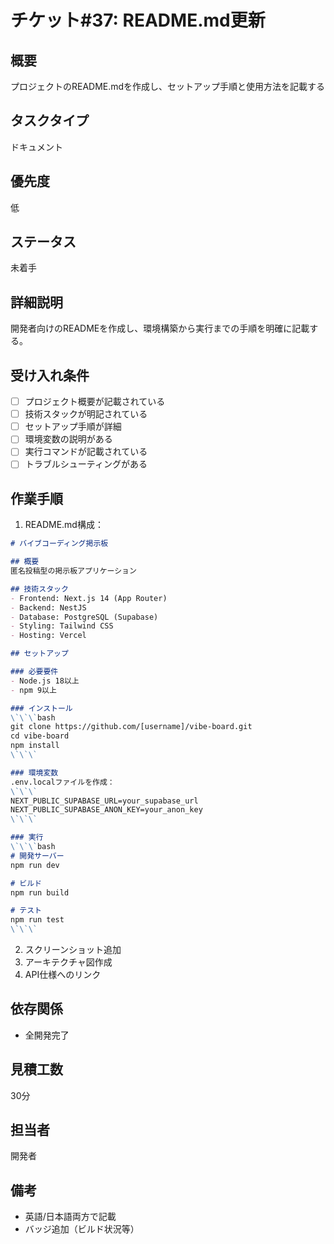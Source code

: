 # チケット#37: README.md更新

## 概要
プロジェクトのREADME.mdを作成し、セットアップ手順と使用方法を記載する

## タスクタイプ
ドキュメント

## 優先度
低

## ステータス
未着手

## 詳細説明
開発者向けのREADMEを作成し、環境構築から実行までの手順を明確に記載する。

## 受け入れ条件
- [ ] プロジェクト概要が記載されている
- [ ] 技術スタックが明記されている
- [ ] セットアップ手順が詳細
- [ ] 環境変数の説明がある
- [ ] 実行コマンドが記載されている
- [ ] トラブルシューティングがある

## 作業手順
1. README.md構成：
```markdown
# バイブコーディング掲示板

## 概要
匿名投稿型の掲示板アプリケーション

## 技術スタック
- Frontend: Next.js 14 (App Router)
- Backend: NestJS
- Database: PostgreSQL (Supabase)
- Styling: Tailwind CSS
- Hosting: Vercel

## セットアップ

### 必要要件
- Node.js 18以上
- npm 9以上

### インストール
\`\`\`bash
git clone https://github.com/[username]/vibe-board.git
cd vibe-board
npm install
\`\`\`

### 環境変数
.env.localファイルを作成：
\`\`\`
NEXT_PUBLIC_SUPABASE_URL=your_supabase_url
NEXT_PUBLIC_SUPABASE_ANON_KEY=your_anon_key
\`\`\`

### 実行
\`\`\`bash
# 開発サーバー
npm run dev

# ビルド
npm run build

# テスト
npm run test
\`\`\`
```
2. スクリーンショット追加
3. アーキテクチャ図作成
4. API仕様へのリンク

## 依存関係
- 全開発完了

## 見積工数
30分

## 担当者
開発者

## 備考
- 英語/日本語両方で記載
- バッジ追加（ビルド状況等）